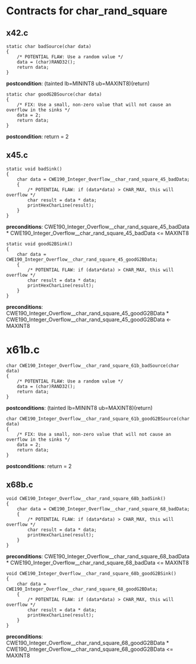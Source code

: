 # Contracts for char_rand_square

## x42.c

```
static char badSource(char data)
{
    /* POTENTIAL FLAW: Use a random value */
    data = (char)RAND32();
    return data;
}
```
**postcondition**: (tainted lb=MININT8 ub=MAXINT8)(return)


```
static char goodG2BSource(char data)
{
    /* FIX: Use a small, non-zero value that will not cause an overflow in the sinks */
    data = 2;
    return data;
}
```
**postcondition**: return = 2


## x45.c

```
static void badSink()
{
    char data = CWE190_Integer_Overflow__char_rand_square_45_badData;
    {
        /* POTENTIAL FLAW: if (data*data) > CHAR_MAX, this will overflow */
        char result = data * data;
        printHexCharLine(result);
    }
}
```
**preconditions**: CWE190_Integer_Overflow__char_rand_square_45_badData *
CWE190_Integer_Overflow__char_rand_square_45_badData <= MAXINT8


```
static void goodG2BSink()
{
    char data = CWE190_Integer_Overflow__char_rand_square_45_goodG2BData;
    {
        /* POTENTIAL FLAW: if (data*data) > CHAR_MAX, this will overflow */
        char result = data * data;
        printHexCharLine(result);
    }
}
```
**preconditions**: CWE190_Integer_Overflow__char_rand_square_45_goodG2BData *
CWE190_Integer_Overflow__char_rand_square_45_goodG2BData <- MAXINT8


# x61b.c

```
char CWE190_Integer_Overflow__char_rand_square_61b_badSource(char data)
{
    /* POTENTIAL FLAW: Use a random value */
    data = (char)RAND32();
    return data;
}
```
**postconditions**: (tainted lb=MININT8 ub=MAXINT8)(return)


```
char CWE190_Integer_Overflow__char_rand_square_61b_goodG2BSource(char data)
{
    /* FIX: Use a small, non-zero value that will not cause an overflow in the sinks */
    data = 2;
    return data;
}
```
**postconditions**: return = 2


## x68b.c

```
void CWE190_Integer_Overflow__char_rand_square_68b_badSink()
{
    char data = CWE190_Integer_Overflow__char_rand_square_68_badData;
    {
        /* POTENTIAL FLAW: if (data*data) > CHAR_MAX, this will overflow */
        char result = data * data;
        printHexCharLine(result);
    }
}
```
**preconditions**: CWE190_Integer_Overflow__char_rand_square_68_badData *
CWE190_Integer_Overflow__char_rand_square_68_badData <= MAXINT8

```
void CWE190_Integer_Overflow__char_rand_square_68b_goodG2BSink()
{
    char data = CWE190_Integer_Overflow__char_rand_square_68_goodG2BData;
    {
        /* POTENTIAL FLAW: if (data*data) > CHAR_MAX, this will overflow */
        char result = data * data;
        printHexCharLine(result);
    }
}
```
**preconditions**: CWE190_Integer_Overflow__char_rand_square_68_goodG2BData *
CWE190_Integer_Overflow__char_rand_square_68_goodG2BData <= MAXINT8
